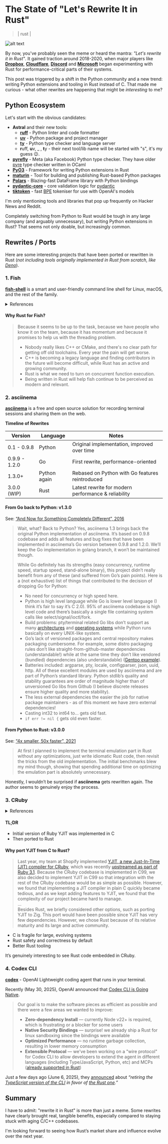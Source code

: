 # The State of "Let's Rewrite It in Rust"
> | rust |

![alt text](2025-06-10-rewrite-in-rust/rewrite_in_rust.jpeg)

By now, you've probably seen the meme or heard the mantra: *"Let's rewrite it in Rust"*.
It gained traction around 2018-2020, when major players like [**Dropbox**](https://dropbox.tech/infrastructure/rewriting-the-heart-of-our-sync-engine), [**Cloudflare**](https://blog.cloudflare.com/html-parsing-1/), [**Discord**](https://discord.com/blog/why-discord-is-switching-from-go-to-rust) and [**Microsoft**](2025-06-04-ms-rusty.md) began experimenting with Rust for performance-critical parts of their systems.

This post was triggered by a shift in the Python community and a new trend: writing Python extensions and tooling in Rust instead of C. That made me curious - what other rewrites are happening that might be *interesting* to me?

## Python Ecosystem

Let's start with the obvious candidates:

- **Astral** and their new tools:
  - [**ruff**](https://github.com/astral-sh/ruff) - Python linter and code formatter
  - [**uv**](https://github.com/astral-sh/uv) - Python package and project manager
  - [**ty**](https://github.com/astral-sh/ty) - Python type checker and language server
  - **r**uff, **u**v, \_ , **t**y - their next tool/lib name will be started with "s", it's my guess 😉.
- [**pyrefly**](https://github.com/facebook/pyrefly) - Meta (aka Facebook) Python type checker. They have older [pyre](https://github.com/facebook/pyre-check) type checker written in OCaml
- [**PyO3**](https://github.com/PyO3/pyo3) - Framework for writing Python extensions in Rust
- [**maturin**](https://github.com/PyO3/maturin) - Tool for building and publishing Rust-based Python packages
- [**Polars**](https://github.com/pola-rs/polars) - Blazing-fast DataFrame library with Python bindings 
- [**pydantic-core**](https://github.com/pydantic/pydantic-core) - core validation logic for [pydantic](https://github.com/pydantic/pydantic)
- [**tiktoken**](https://github.com/openai/tiktoken) - fast [BPE](https://en.wikipedia.org/wiki/Byte_pair_encoding) tokeniser for use with OpenAI's models

I'm only mentioning tools and libraries that pop up frequently on Hacker News and Reddit.

Completely switching from Python to Rust would be tough in any large company (and arguably unnecessary), but writing Python extensions in Rust? That seems not only doable, but increasingly common.

## Rewrites / Ports

Here are some interesting projects that have been ported or rewritten in Rust (*not including tools originally implemented in Rust from scratch, like [Deno](https://github.com/denoland/deno)*).


### 1. Fish

[**fish-shell**](https://github.com/fish-shell/fish-shell) is a smart and user-friendly command line shell for Linux, macOS, and the rest of the family.

<details markdown>
<summary>
References
</summary>

- [fish 4.0b1 (released December 17, 2024)](https://github.com/fish-shell/fish-shell/releases/tag/4.0b1)
- [GH - Rewrite it in Rust](https://github.com/fish-shell/fish-shell/pull/9512)

</details>

#### Why Rust for Fish?

> Because it seems to be up to the task, because we have people who know it on the team, because it has momentum and because it promises to help us with the threading problem.
> 
> - Nobody really likes C++ or CMake, and there's no clear path for getting off old toolchains. Every year the pain will get worse.
> - C++ is becoming a legacy language and finding contributors in the future will become difficult, while Rust has an active and growing community.
> - Rust is what we need to turn on concurrent function execution.
> - Being written in Rust will help fish continue to be perceived as modern and relevant.

### 2. asciinema

[**asciinema**](https://github.com/asciinema/asciinema) is a free and open source solution for recording terminal sessions and sharing them on the web.

**Timeline of Rewrites**

| Version       | Language     | Notes                                               |
| ------------- | ------------ | --------------------------------------------------- |
| 0.1 - 0.9.8   | Python       | Original implementation, improved over time         |
| 0.9.9 - 1.2.0 | Go           | First rewrite, performance-oriented                 |
| 1.3.0+        | Python again | Rebased on Python with Go features reintroduced     |
| 3.0.0 (WIP)   | Rust         | Latest rewrite for modern performance & reliability |


#### From Go back to Python: v1.3.0

See: [“And Now for Something Completely Different”, 2016](https://blog.asciinema.org/post/and-now-for-something-completely-different/)

> Wait, what? Back to Python? Yes, asciinema 1.3 brings back the original Python implementation of asciinema. It’s based on 0.9.8 codebase and adds all features and bug fixes that have been implemented in asciinema’s Go version between 0.9.8 and 1.2.0. We’ll keep the Go implementation in golang branch, it won’t be maintained though.
> 
> While Go definitely has its strengths (easy concurrency, runtime speed, startup speed, stand-alone binary), this project didn’t really benefit from any of these (and suffered from Go’s pain points). Here is a (not exhaustive) list of things that contributed to the decision of dropping Go for Python:  
> 
>- No need for concurrency or high speed here.
>- Python is high level language while Go is lower level language (I think it’s fair to say it’s C 2.0). 95% of asciinema codebase is high level code and there’s basically a single file containing system calls like select/signal/ioctl/fork.
>- Build problems: pty/terminal related Go libs don’t support as many [architectures](https://github.com/asciinema/asciinema/issues/134) and [operating systems](https://github.com/asciinema/asciinema/issues/144) while Python runs basically on every UNIX-like system.
>- Go’s lack of versioned packages and central repository makes packaging cumbersome. For example, some distro packaging rules don’t like straight-from-github-master dependencies (understandable!) while at the same time they don’t like vendored (bundled) dependencies (also understandable) ([Gentoo example](https://bugs.gentoo.org/show_bug.cgi?id=532918)).
>- Batteries included: argparse, pty, locale, configparser, json, uuid, http. All of these excellent modules are used by asciinema and are part of Python’s standard library. Python stdlib’s quality and stability guarantees are order of magnitude higher than of unversioned Go libs from Github (I believe discrete releases ensure higher quality and more stability).
>- The less external dependencies the easier the job for native package maintainers - as of this moment we have zero external dependencies!
>- Casting int32 to int64 to… gets old fast.
>- `if err != nil {` gets old even faster.

#### From Python to Rust: v3.0.0

See: [“4x smaller, 50x faster”, 2021](https://blog.asciinema.org/post/smaller-faster/)

> At first I planned to implement the terminal emulation part in Rust without any optimizations, just write idiomatic Rust code, then revisit the tricks from the old implementation. The initial benchmarks blew my mind though, showing that spending additional time on optimizing the emulation part is absolutely unnecessary.

Honestly, I wouldn’t be surprised if **asciinema** gets rewritten again. The author seems to genuinely enjoy the process.

### 3. CRuby

<details markdown>
<summary>
References
</summary>

- [Shopify: Our Experience Porting the YJIT Ruby Compiler to Rust, 2022](https://shopify.engineering/porting-yjit-ruby-compiler-to-rust)
- Youtube [Fitting Rust YJIT into CRuby by Alan Wu, 2023](https://www.youtube.com/watch?v=GI7vvAgP_Qs)

</details>

#### TL;DR

- Initial version of Ruby YJIT was implemented in C
- Then ported to Rust

#### Why port YJIT from C to Rust?

> Last year, my team at Shopify implemented [YJIT, a new Just-In-Time (JIT) compiler for CRuby](https://shopify.engineering/yjit-just-in-time-compiler-cruby), which was recently [upstreamed as part of Ruby 3.1](https://bugs.ruby-lang.org/issues/18229). Because the CRuby codebase is implemented in C99, we also decided to implement YJIT in C99 so that integration with the rest of the CRuby codebase would be as simple as possible. However, we found that implementing a JIT compiler in plain C quickly became tedious, and as we kept adding features to YJIT, we found that the complexity of our project became hard to manage.  
> ...  
> Besides Rust, we briefly considered other options, such as porting YJIT to Zig. This port would have been possible since YJIT has very few dependencies. However, we chose Rust because of its relative maturity and its large and active community.

- C is fragile for large, evolving systems
- Rust safety and correctness by default
- Better Rust tooling

It’s genuinely interesting to see Rust code embedded in CRuby.

### 4. Codex CLI

[**codex**](https://github.com/openai/codex) - OpenAI Lightweight coding agent that runs in your terminal.  

Recently (May 30, 2025), OpenAI announced that [Codex CLI is Going Native](https://github.com/openai/codex/discussions/1174).

>Our goal is to make the software pieces as efficient as possible and there were a few areas we wanted to improve:
>
>- **Zero-dependency Install** — currently Node v22+ is required, which is frustrating or a blocker for some users
>- **Native Security Bindings** — surprise! we already ship a Rust for linux sandboxing since the bindings were available
>- **Optimized Performance** — no runtime garbage collection, resulting in lower memory consumption
>- **Extensible Protocol** — we've been working on a "wire protocol" for Codex CLI to allow developers to extend the agent in different languages (including Type/JavaScript, Python, etc) and MCPs ([already supported in Rust](https://github.com/openai/codex/tree/main/codex-rs#mcp_servers))

Just a few days ago (June 6, 2025), they [announced](https://github.com/openai/codex/discussions/1266) about *“retiring the [TypeScript version of the CLI](https://github.com/openai/codex/tree/main/codex-cli) in favor of [the Rust one](https://github.com/openai/codex/tree/main/codex-rs).”*


## Summary

I have to admit: "rewrite it in Rust" is more than just a meme. Some rewrites have clearly brought real, tangible benefits, especially compared to staying stuck with aging C/C++ codebases.

I'm looking forward to seeing how Rust’s market share and influence evolve over the next year.
